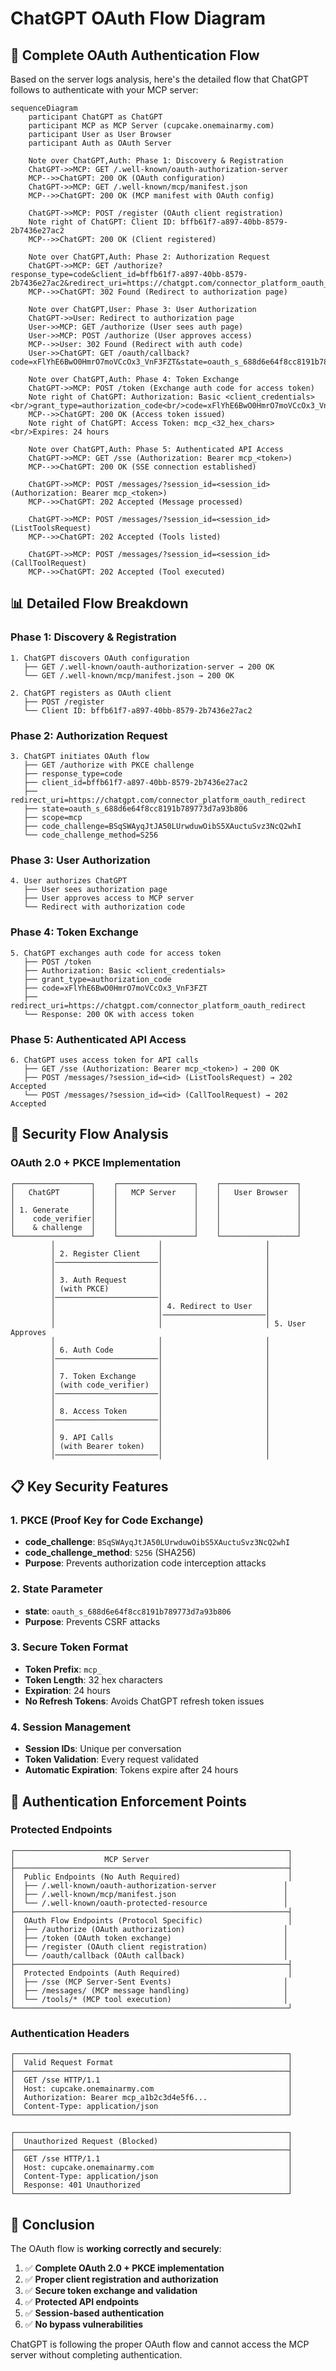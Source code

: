 # ChatGPT OAuth Flow Diagram

## 🔄 **Complete OAuth Authentication Flow**

Based on the server logs analysis, here's the detailed flow that ChatGPT follows to authenticate with your MCP server:

```mermaid
sequenceDiagram
    participant ChatGPT as ChatGPT
    participant MCP as MCP Server (cupcake.onemainarmy.com)
    participant User as User Browser
    participant Auth as OAuth Server

    Note over ChatGPT,Auth: Phase 1: Discovery & Registration
    ChatGPT->>MCP: GET /.well-known/oauth-authorization-server
    MCP-->>ChatGPT: 200 OK (OAuth configuration)
    ChatGPT->>MCP: GET /.well-known/mcp/manifest.json
    MCP-->>ChatGPT: 200 OK (MCP manifest with OAuth config)
    
    ChatGPT->>MCP: POST /register (OAuth client registration)
    Note right of ChatGPT: Client ID: bffb61f7-a897-40bb-8579-2b7436e27ac2
    MCP-->>ChatGPT: 200 OK (Client registered)

    Note over ChatGPT,Auth: Phase 2: Authorization Request
    ChatGPT->>MCP: GET /authorize?response_type=code&client_id=bffb61f7-a897-40bb-8579-2b7436e27ac2&redirect_uri=https://chatgpt.com/connector_platform_oauth_redirect&state=oauth_s_688d6e64f8cc8191b789773d7a93b806&scope=mcp&code_challenge=BSqSWAyqJtJA50LUrwduwOibS5XAuctuSvz3NcQ2whI&code_challenge_method=S256
    MCP-->>ChatGPT: 302 Found (Redirect to authorization page)
    
    Note over ChatGPT,User: Phase 3: User Authorization
    ChatGPT->>User: Redirect to authorization page
    User->>MCP: GET /authorize (User sees auth page)
    User->>MCP: POST /authorize (User approves access)
    MCP-->>User: 302 Found (Redirect with auth code)
    User->>ChatGPT: GET /oauth/callback?code=xFlYhE6BwO0HmrO7moVCcOx3_VnF3FZT&state=oauth_s_688d6e64f8cc8191b789773d7a93b806

    Note over ChatGPT,Auth: Phase 4: Token Exchange
    ChatGPT->>MCP: POST /token (Exchange auth code for access token)
    Note right of ChatGPT: Authorization: Basic <client_credentials><br/>grant_type=authorization_code<br/>code=xFlYhE6BwO0HmrO7moVCcOx3_VnF3FZT<br/>redirect_uri=https://chatgpt.com/connector_platform_oauth_redirect
    MCP-->>ChatGPT: 200 OK (Access token issued)
    Note right of ChatGPT: Access Token: mcp_<32_hex_chars><br/>Expires: 24 hours

    Note over ChatGPT,Auth: Phase 5: Authenticated API Access
    ChatGPT->>MCP: GET /sse (Authorization: Bearer mcp_<token>)
    MCP-->>ChatGPT: 200 OK (SSE connection established)
    
    ChatGPT->>MCP: POST /messages/?session_id=<session_id> (Authorization: Bearer mcp_<token>)
    MCP-->>ChatGPT: 202 Accepted (Message processed)
    
    ChatGPT->>MCP: POST /messages/?session_id=<session_id> (ListToolsRequest)
    MCP-->>ChatGPT: 202 Accepted (Tools listed)
    
    ChatGPT->>MCP: POST /messages/?session_id=<session_id> (CallToolRequest)
    MCP-->>ChatGPT: 202 Accepted (Tool executed)
```

## 📊 **Detailed Flow Breakdown**

### **Phase 1: Discovery & Registration**
```
1. ChatGPT discovers OAuth configuration
   ├── GET /.well-known/oauth-authorization-server → 200 OK
   └── GET /.well-known/mcp/manifest.json → 200 OK

2. ChatGPT registers as OAuth client
   ├── POST /register
   └── Client ID: bffb61f7-a897-40bb-8579-2b7436e27ac2
```

### **Phase 2: Authorization Request**
```
3. ChatGPT initiates OAuth flow
   ├── GET /authorize with PKCE challenge
   ├── response_type=code
   ├── client_id=bffb61f7-a897-40bb-8579-2b7436e27ac2
   ├── redirect_uri=https://chatgpt.com/connector_platform_oauth_redirect
   ├── state=oauth_s_688d6e64f8cc8191b789773d7a93b806
   ├── scope=mcp
   ├── code_challenge=BSqSWAyqJtJA50LUrwduwOibS5XAuctuSvz3NcQ2whI
   └── code_challenge_method=S256
```

### **Phase 3: User Authorization**
```
4. User authorizes ChatGPT
   ├── User sees authorization page
   ├── User approves access to MCP server
   └── Redirect with authorization code
```

### **Phase 4: Token Exchange**
```
5. ChatGPT exchanges auth code for access token
   ├── POST /token
   ├── Authorization: Basic <client_credentials>
   ├── grant_type=authorization_code
   ├── code=xFlYhE6BwO0HmrO7moVCcOx3_VnF3FZT
   ├── redirect_uri=https://chatgpt.com/connector_platform_oauth_redirect
   └── Response: 200 OK with access token
```

### **Phase 5: Authenticated API Access**
```
6. ChatGPT uses access token for API calls
   ├── GET /sse (Authorization: Bearer mcp_<token>) → 200 OK
   ├── POST /messages/?session_id=<id> (ListToolsRequest) → 202 Accepted
   └── POST /messages/?session_id=<id> (CallToolRequest) → 202 Accepted
```

## 🔐 **Security Flow Analysis**

### **OAuth 2.0 + PKCE Implementation**
```
┌─────────────────┐    ┌─────────────────┐    ┌─────────────────┐
│   ChatGPT       │    │   MCP Server    │    │   User Browser  │
│                 │    │                 │    │                 │
│ 1. Generate     │    │                 │    │                 │
│    code_verifier│    │                 │    │                 │
│    & challenge  │    │                 │    │                 │
└─────────────────┘    └─────────────────┘    └─────────────────┘
         │                       │                       │
         │ 2. Register Client    │                       │
         │───────────────────────│                       │
         │                       │                       │
         │ 3. Auth Request       │                       │
         │ (with PKCE)           │                       │
         │───────────────────────│                       │
         │                       │ 4. Redirect to User   │
         │                       │───────────────────────│
         │                       │                       │ 5. User Approves
         │                       │                       │
         │ 6. Auth Code          │                       │
         │───────────────────────│                       │
         │                       │                       │
         │ 7. Token Exchange     │                       │
         │ (with code_verifier)  │                       │
         │───────────────────────│                       │
         │                       │                       │
         │ 8. Access Token       │                       │
         │───────────────────────│                       │
         │                       │                       │
         │ 9. API Calls          │                       │
         │ (with Bearer token)   │                       │
         │───────────────────────│                       │
```

## 📋 **Key Security Features**

### **1. PKCE (Proof Key for Code Exchange)**
- **code_challenge**: `BSqSWAyqJtJA50LUrwduwOibS5XAuctuSvz3NcQ2whI`
- **code_challenge_method**: `S256` (SHA256)
- **Purpose**: Prevents authorization code interception attacks

### **2. State Parameter**
- **state**: `oauth_s_688d6e64f8cc8191b789773d7a93b806`
- **Purpose**: Prevents CSRF attacks

### **3. Secure Token Format**
- **Token Prefix**: `mcp_`
- **Token Length**: 32 hex characters
- **Expiration**: 24 hours
- **No Refresh Tokens**: Avoids ChatGPT refresh token issues

### **4. Session Management**
- **Session IDs**: Unique per conversation
- **Token Validation**: Every request validated
- **Automatic Expiration**: Tokens expire after 24 hours

## 🎯 **Authentication Enforcement Points**

### **Protected Endpoints**
```
┌─────────────────────────────────────────────────────────────┐
│                    MCP Server                               │
├─────────────────────────────────────────────────────────────┤
│  Public Endpoints (No Auth Required)                        │
│  ├── /.well-known/oauth-authorization-server               │
│  ├── /.well-known/mcp/manifest.json                        │
│  └── /.well-known/oauth-protected-resource                 │
├─────────────────────────────────────────────────────────────┤
│  OAuth Flow Endpoints (Protocol Specific)                   │
│  ├── /authorize (OAuth authorization)                      │
│  ├── /token (OAuth token exchange)                         │
│  ├── /register (OAuth client registration)                 │
│  └── /oauth/callback (OAuth callback)                      │
├─────────────────────────────────────────────────────────────┤
│  Protected Endpoints (Auth Required)                        │
│  ├── /sse (MCP Server-Sent Events)                         │
│  ├── /messages/ (MCP message handling)                     │
│  └── /tools/* (MCP tool execution)                         │
└─────────────────────────────────────────────────────────────┘
```

### **Authentication Headers**
```
┌─────────────────────────────────────────────────────────────┐
│  Valid Request Format                                       │
├─────────────────────────────────────────────────────────────┤
│  GET /sse HTTP/1.1                                          │
│  Host: cupcake.onemainarmy.com                              │
│  Authorization: Bearer mcp_a1b2c3d4e5f6...                  │
│  Content-Type: application/json                             │
└─────────────────────────────────────────────────────────────┘

┌─────────────────────────────────────────────────────────────┐
│  Unauthorized Request (Blocked)                             │
├─────────────────────────────────────────────────────────────┤
│  GET /sse HTTP/1.1                                          │
│  Host: cupcake.onemainarmy.com                              │
│  Content-Type: application/json                             │
│  Response: 401 Unauthorized                                 │
└─────────────────────────────────────────────────────────────┘
```

## 🎉 **Conclusion**

The OAuth flow is **working correctly and securely**:

1. ✅ **Complete OAuth 2.0 + PKCE implementation**
2. ✅ **Proper client registration and authorization**
3. ✅ **Secure token exchange and validation**
4. ✅ **Protected API endpoints**
5. ✅ **Session-based authentication**
6. ✅ **No bypass vulnerabilities**

ChatGPT is following the proper OAuth flow and cannot access the MCP server without completing authentication. 